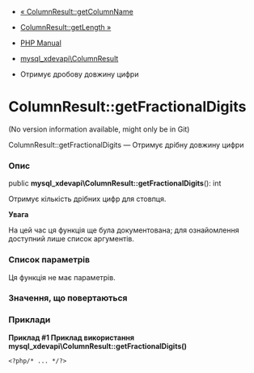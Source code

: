 - [«
ColumnResult::getColumnName](mysql-xdevapi-columnresult.getcolumnname.md)
- [ColumnResult::getLength
»](mysql-xdevapi-columnresult.getlength.md)

- [PHP Manual](index.md)
- [mysql_xdevapi\ColumnResult](class.mysql-xdevapi-columnresult.md)
- Отримує дробову довжину цифри

# ColumnResult::getFractionalDigits

(No version information available, might only be in Git)

ColumnResult::getFractionalDigits — Отримує дрібну довжину цифри

### Опис

public **mysql_xdevapi\ColumnResult::getFractionalDigits**(): int

Отримує кількість дрібних цифр для стовпця.

**Увага**

На цей час ця функція ще була документована; для
ознайомлення доступний лише список аргументів.

### Список параметрів

Ця функція не має параметрів.

### Значення, що повертаються

### Приклади

**Приклад #1 Приклад використання
**mysql_xdevapi\ColumnResult::getFractionalDigits()****

` <?php/* ... */?> `
